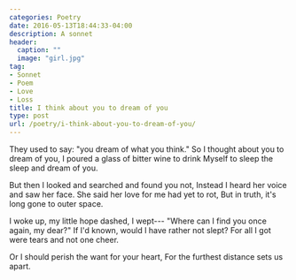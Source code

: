 ```yaml
---
categories: Poetry
date: 2016-05-13T18:44:33-04:00
description: A sonnet
header:
  caption: ""
  image: "girl.jpg"
tag:
- Sonnet
- Poem
- Love
- Loss
title: I think about you to dream of you
type: post
url: /poetry/i-think-about-you-to-dream-of-you/
---
```


They used to say: "you dream of what you think."
So I thought about you to dream of you,
I poured a glass of bitter wine to drink
Myself to sleep the sleep and dream of you.

But then I looked and searched and found you not,
Instead I heard her voice and saw her face.
She said her love for me had yet to rot,
But in truth, it's long gone to outer space.

I woke up, my little hope dashed, I wept---
"Where can I find you once again, my dear?"
If I'd known, would I have rather not slept?
For all I got were tears and not one cheer.

Or I should perish the want for your heart,
For the furthest distance sets us apart.
